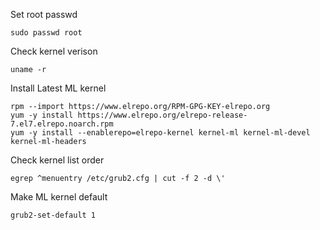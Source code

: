 Set root passwd

```
sudo passwd root
```

Check kernel verison

```
uname -r
```

Install Latest ML kernel

```
rpm --import https://www.elrepo.org/RPM-GPG-KEY-elrepo.org
yum -y install https://www.elrepo.org/elrepo-release-7.el7.elrepo.noarch.rpm
yum -y install --enablerepo=elrepo-kernel kernel-ml kernel-ml-devel kernel-ml-headers
```
Check kernel list order

```
egrep ^menuentry /etc/grub2.cfg | cut -f 2 -d \'
```

Make ML kernel default

```
grub2-set-default 1
```

